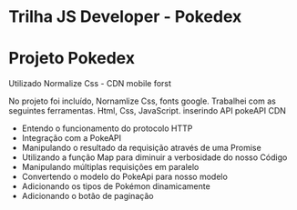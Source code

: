 # Trilha JS Developer - Pokedex

# Projeto Pokedex

Utilizado Normalize Css - CDN
mobile forst 

No projeto foi incluído, Nornamlize Css, fonts google.
Trabalhei com as seguintes ferramentas. Html, Css, JavaScript.
inserindo API pokeAPI CDN

* Entendo o funcionamento do protocolo HTTP
* Integração com a PokeAPI
* Manipulando o resultado da requisição através de uma Promise
* Utilizando a função Map para diminuir a verbosidade do nosso Código
* Manipulando múltiplas requisições em paralelo
* Convertendo o modelo do PokeApi para nosso modelo
* Adicionando os tipos de Pokémon dinamicamente
* Adicionando o botão de paginação


